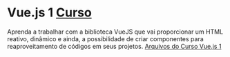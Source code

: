 # Vue.js 1 [Curso](https://www.schoolofnet.com/curso-vuejs/ "Link para o Curso")
Aprenda a trabalhar com a biblioteca VueJS que vai proporcionar um HTML reativo, dinâmico e ainda, a possibilidade de criar componentes para reaproveitamento de códigos em seus projetos.
[Arquivos do Curso Vue.js 1](https://github.com/denners777/cursos/tree/master/school_of_net/vue.js_1 "Arquivos do Curso")